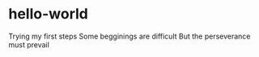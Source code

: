 # hello-world
Trying my first steps
Some begginings are difficult
But the perseverance must prevail
